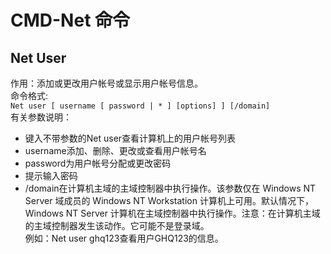 # CMD-Net 命令

## Net User

作用：添加或更改用户帐号或显示用户帐号信息。  
命令格式:  
`Net user [ username [ password | * ] [options] ] [/domain]`  
有关参数说明：

- 键入不带参数的Net user查看计算机上的用户帐号列表
- username添加、删除、更改或查看用户帐号名
- password为用户帐号分配或更改密码
- 提示输入密码
- /domain在计算机主域的主域控制器中执行操作。该参数仅在 Windows NT Server 域成员的 Windows NT Workstation 计算机上可用。默认情况下，Windows NT Server 计算机在主域控制器中执行操作。注意：在计算机主域的主域控制器发生该动作。它可能不是登录域。  
例如：Net user ghq123查看用户GHQ123的信息。
